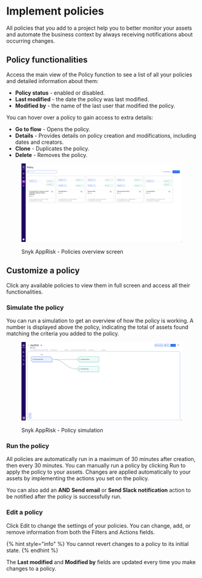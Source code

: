# Implement policies

All policies that you add to a project help you to better monitor your assets and automate the business context by always receiving notifications about occurring changes.

## Policy functionalities

Access the main view of the Policy function to see a list of all your policies and detailed information about them:

* **Policy status** - enabled or disabled.
* **Last modified** - the date the policy was last modified.
* **Modified by** - the name of the last user that modified the policy.

You can hover over a policy to gain access to extra details:

* **Go to flow** - Opens the policy.
* **Details** - Provides details on policy creation and modifications, including dates and creators.
* **Clone** - Duplicates the policy.
* **Delete** - Removes the policy.

<figure><img src="../../../.gitbook/assets/policy1.png" alt="AppRisk - Policies overview screen"><figcaption><p>Snyk AppRisk - Policies overview screen</p></figcaption></figure>

## Customize a policy

Click any available policies to view them in full screen and access all their functionalities.&#x20;

### Simulate the policy

You can run a simulation to get an overview of how the policy is working. A number is displayed above the policy, indicating the total of assets found matching the criteria you added to the policy.&#x20;

<figure><img src="../../../.gitbook/assets/image (1) (8) (1).png" alt="AppRisk - Policy simulation"><figcaption><p>Snyk AppRisk - Policy simulation</p></figcaption></figure>

### Run the policy

All policies are automatically run in a maximum of 30 minutes after creation, then every 30 minutes. You can manually run a policy by clicking Run to apply the policy to your assets. Changes are applied automatically to your assets by implementing the actions you set on the policy.&#x20;

You can also add an **AND** **Send email** or **Send Slack notification** action to be notified after the policy is successfully run.

### Edit a policy

Click Edit to change the settings of your policies. You can change, add, or remove information from both the Filters and Actions fields.

{% hint style="info" %}
You cannot revert changes to a policy to its initial state.
{% endhint %}

The **Last modified** and **Modified by** fields are updated every time you make changes to a policy.
